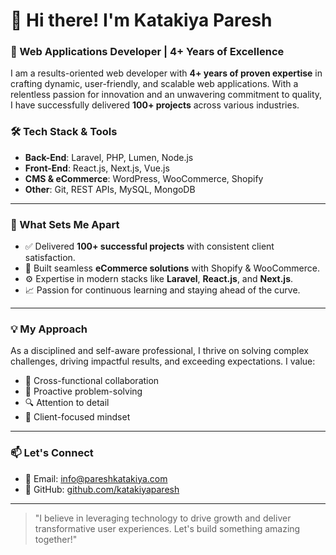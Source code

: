 # 👋 Hi there! I'm Katakiya Paresh

### 🚀 Web Applications Developer | 4+ Years of Excellence

I am a results-oriented web developer with **4+ years of proven expertise** in crafting dynamic, user-friendly, and scalable web applications. With a relentless passion for innovation and an unwavering commitment to quality, I have successfully delivered **100+ projects** across various industries.

### 🛠️ Tech Stack & Tools
- **Back-End**: Laravel, PHP, Lumen, Node.js
- **Front-End**: React.js, Next.js, Vue.js
- **CMS & eCommerce**: WordPress, WooCommerce, Shopify
- **Other**: Git, REST APIs, MySQL, MongoDB

---

### 💼 What Sets Me Apart
- ✅ Delivered **100+ successful projects** with consistent client satisfaction.
- 🛒 Built seamless **eCommerce solutions** with Shopify & WooCommerce.
- ⚙️ Expertise in modern stacks like **Laravel**, **React.js**, and **Next.js**.
- 📈 Passion for continuous learning and staying ahead of the curve.

---

### 💡 My Approach
As a disciplined and self-aware professional, I thrive on solving complex challenges, driving impactful results, and exceeding expectations. I value:
- 🤝 Cross-functional collaboration  
- 🧠 Proactive problem-solving  
- 🔍 Attention to detail  
- 👥 Client-focused mindset

---

### 📫 Let's Connect
- 📧 Email: [info@pareshkatakiya.com](mailto:info@pareshkatakiya.com)  
- 🐙 GitHub: [github.com/katakiyaparesh](https://github.com/katakiyaparesh)

---

> "I believe in leveraging technology to drive growth and deliver transformative user experiences. Let's build something amazing together!"
